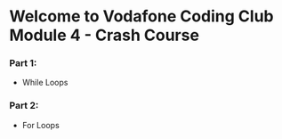 # Welcome to Vodafone Coding Club Module 4 - Crash Course
### Part 1:
* While Loops

### Part 2:
* For Loops
